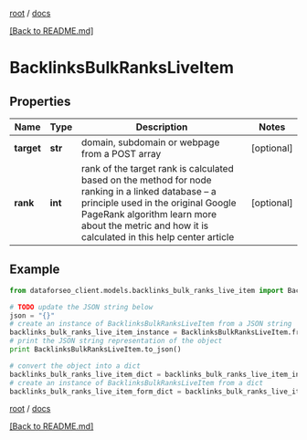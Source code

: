 [root](./../ "root") / [docs](./ "docs")

[[Back to README.md]](./../README.md "[Back to README.md]")

# BacklinksBulkRanksLiveItem

## Properties

Name | Type | Description | Notes
------------ | ------------- | ------------- | -------------
**target** | **str** | domain, subdomain or webpage from a POST array | [optional]
**rank** | **int** | rank of the target rank is calculated based on the method for node ranking in a linked database – a principle used in the original Google PageRank algorithm learn more about the metric and how it is calculated in this help center article | [optional]

## Example

```python
from dataforseo_client.models.backlinks_bulk_ranks_live_item import BacklinksBulkRanksLiveItem

# TODO update the JSON string below
json = "{}"
# create an instance of BacklinksBulkRanksLiveItem from a JSON string
backlinks_bulk_ranks_live_item_instance = BacklinksBulkRanksLiveItem.from_json(json)
# print the JSON string representation of the object
print BacklinksBulkRanksLiveItem.to_json()

# convert the object into a dict
backlinks_bulk_ranks_live_item_dict = backlinks_bulk_ranks_live_item_instance.to_dict()
# create an instance of BacklinksBulkRanksLiveItem from a dict
backlinks_bulk_ranks_live_item_form_dict = backlinks_bulk_ranks_live_item.from_dict(backlinks_bulk_ranks_live_item_dict)
```

  

[root](./../ "root") / [docs](./ "docs")

[[Back to README.md]](./../README.md "[Back to README.md]")